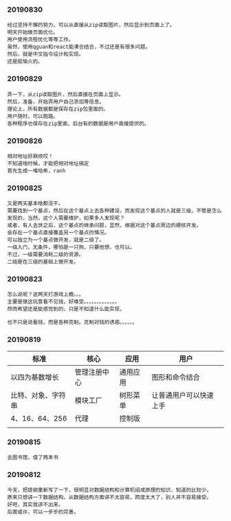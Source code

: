 ### 20190830
    
    经过坚持不懈的努力，可以从直接从zip读取图片，然后显示到页面上了。
    明天开始做页面优化。
    用户使用流程优化等等工作。
    虽然，使用qguan和react能凑合结合，不过还是有很多问题。
    然后，就是中文指令设计和实现。
    还是挺恼火的。
    

### 20190829
    
    弄一下，从zip读取图片，然后直接在页面上显示。
    然后，准备，开始弄用户自己添加等信息。
    理论上，所有数据都是保存在zip包里面的。
    用户随时，可以跑路。
    各种程序也保存在zip里面，后台有的数据是用户直接提供的。
    

### 20190826

    相对地址好麻烦哎！
    不知道啥时候，才能把相对地址搞定
    首先生成一堆哈希，ranh

### 20190825

    又是两天基本啥都没干。
    需要找到一个基点，然后在这个基点上去各种建设，而发现这个基点的人就是三级，不管是怎么发现的，当然，这个人需要维护，如果多人发现呢？
    或者，有人去世之后，这个基点的继承问题，显然，根据对这个基点周边的硬核开发。
    会存在一个基点直接覆盖另一个基点的情况。
    可以独立为一个基点做开发，就是二级了。
    一级入门，无条件，哪怕是一只狗，只要他想，也可以。
    不过，一级需要消耗二级的资源。
    二级是在三级的基础上做开发。

### 20190823
    
    怎么说呢？这两天打游戏上瘾。。。
    主要是做这玩意看不见钱，好难受。。。。。。。。。。。。。
    然而希望还是能感觉到的，只是不知道什么能实现，
    
    也不只是说看钱，而是各种克制。克制对钱的诱惑。。。。。。
    

### 20190819
    
    
|标准|核心|应用|用户|
|---|---|---|---|
|以四为基数增长  | 管理注册中心 | 通用应用  | 图形和命令结合
|比特、对象、字符串 | 模块工厂     | 树形菜单   | 让普通用户可以快速上手      
|4、16、64、256 | 代理  | 控制版 |
|               | 

 
### 20190815

    去图书馆，借了两本书


### 20190812
    
    今天，把提纲重新写了一下，很明显对数据结构和计算机组成原理的知识，知道的比较少。
    原来只想讲一下数据结构，从数据结构方面讲不太容易，跨度太大了，别人并不容易接受。
    好吧，其实我讲不出来。
    后面或许，可以一步步的完善。